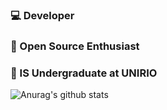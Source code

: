 ### :computer: Developer

### :penguin: Open Source Enthusiast

### :telescope: IS Undergraduate at UNIRIO

![Anurag's github stats](https://github-readme-stats.vercel.app/api?username=uchsa&show_icons=true&theme=great-gatsby)


